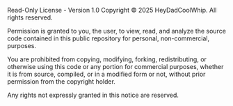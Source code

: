 Read-Only License - Version 1.0
Copyright © 2025 HeyDadCoolWhip. All rights reserved.

Permission is granted to you, the user, to view, read, and analyze the source code contained in this public repository for personal, non-commercial, purposes.

You are prohibited from copying, modifying, forking, redistributing, or otherwise using this code or any portion for commercial purposes, whether it is from source, compiled, or in a modified form or not, without prior permission from the copyright holder.

Any rights not expressly granted in this notice are reserved.
